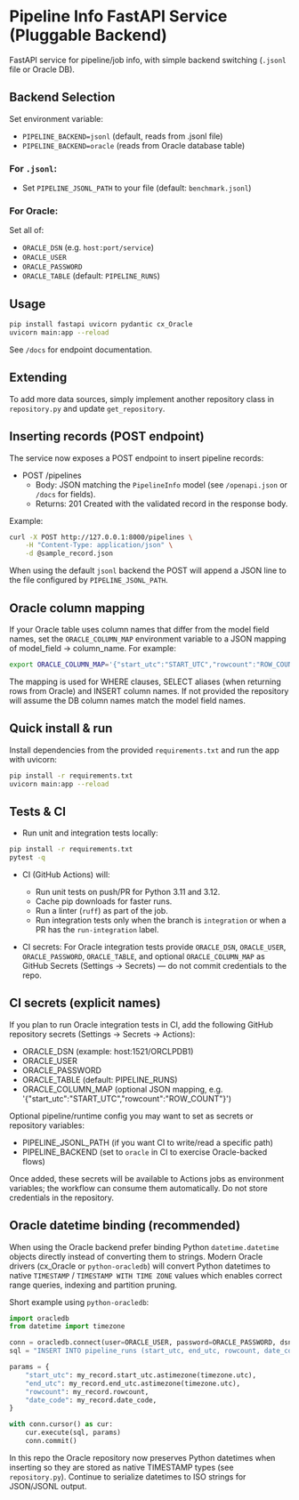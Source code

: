 # Pipeline Info FastAPI Service (Pluggable Backend)

FastAPI service for pipeline/job info, with simple backend switching (`.jsonl` file or Oracle DB).

## Backend Selection

Set environment variable:

- `PIPELINE_BACKEND=jsonl` (default, reads from .jsonl file)
- `PIPELINE_BACKEND=oracle` (reads from Oracle database table)

### For `.jsonl`:

- Set `PIPELINE_JSONL_PATH` to your file (default: `benchmark.jsonl`)

### For Oracle:

Set all of:
- `ORACLE_DSN` (e.g. `host:port/service`)
- `ORACLE_USER`
- `ORACLE_PASSWORD`
- `ORACLE_TABLE` (default: `PIPELINE_RUNS`)

## Usage

```bash
pip install fastapi uvicorn pydantic cx_Oracle
uvicorn main:app --reload
```

See `/docs` for endpoint documentation.

## Extending

To add more data sources, simply implement another repository class in `repository.py` and update `get_repository`.

## Inserting records (POST endpoint)

The service now exposes a POST endpoint to insert pipeline records:

- POST /pipelines
	- Body: JSON matching the `PipelineInfo` model (see `/openapi.json` or `/docs` for fields).
	- Returns: 201 Created with the validated record in the response body.

Example:

```bash
curl -X POST http://127.0.0.1:8000/pipelines \
	-H "Content-Type: application/json" \
	-d @sample_record.json
```

When using the default `jsonl` backend the POST will append a JSON line to the file configured by `PIPELINE_JSONL_PATH`.

## Oracle column mapping

If your Oracle table uses column names that differ from the model field names, set the `ORACLE_COLUMN_MAP` environment
variable to a JSON mapping of model_field -> column_name. For example:

```bash
export ORACLE_COLUMN_MAP='{"start_utc":"START_UTC","rowcount":"ROW_COUNT","pipeline_name":"PIPE_NAME"}'
```

The mapping is used for WHERE clauses, SELECT aliases (when returning rows from Oracle) and INSERT column names. If not
provided the repository will assume the DB column names match the model field names.

## Quick install & run

Install dependencies from the provided `requirements.txt` and run the app with uvicorn:

```bash
pip install -r requirements.txt
uvicorn main:app --reload
```

## Tests & CI

- Run unit and integration tests locally:

```bash
pip install -r requirements.txt
pytest -q
```

- CI (GitHub Actions) will:
	- Run unit tests on push/PR for Python 3.11 and 3.12.
	- Cache pip downloads for faster runs.
	- Run a linter (`ruff`) as part of the job.
	- Run integration tests only when the branch is `integration` or when a PR has the `run-integration` label.

- CI secrets: For Oracle integration tests provide `ORACLE_DSN`, `ORACLE_USER`, `ORACLE_PASSWORD`, `ORACLE_TABLE`, and optional `ORACLE_COLUMN_MAP` as GitHub Secrets (Settings → Secrets) — do not commit credentials to the repo.

## CI secrets (explicit names)

If you plan to run Oracle integration tests in CI, add the following GitHub repository secrets (Settings → Secrets → Actions):

- ORACLE_DSN (example: host:1521/ORCLPDB1)
- ORACLE_USER
- ORACLE_PASSWORD
- ORACLE_TABLE (default: PIPELINE_RUNS)
- ORACLE_COLUMN_MAP (optional JSON mapping, e.g. '{"start_utc":"START_UTC","rowcount":"ROW_COUNT"}')

Optional pipeline/runtime config you may want to set as secrets or repository variables:

- PIPELINE_JSONL_PATH (if you want CI to write/read a specific path)
- PIPELINE_BACKEND (set to `oracle` in CI to exercise Oracle-backed flows)

Once added, these secrets will be available to Actions jobs as environment variables; the workflow can consume them automatically. Do not store credentials in the repository.

## Oracle datetime binding (recommended)

When using the Oracle backend prefer binding Python `datetime.datetime` objects directly instead of converting them to strings. Modern Oracle drivers (cx_Oracle or `python-oracledb`) will convert Python datetimes to native `TIMESTAMP` / `TIMESTAMP WITH TIME ZONE` values which enables correct range queries, indexing and partition pruning.

Short example using `python-oracledb`:

```python
import oracledb
from datetime import timezone

conn = oracledb.connect(user=ORACLE_USER, password=ORACLE_PASSWORD, dsn=ORACLE_DSN)
sql = "INSERT INTO pipeline_runs (start_utc, end_utc, rowcount, date_code) VALUES (:start_utc, :end_utc, :rowcount, :date_code)"

params = {
	"start_utc": my_record.start_utc.astimezone(timezone.utc),
	"end_utc": my_record.end_utc.astimezone(timezone.utc),
	"rowcount": my_record.rowcount,
	"date_code": my_record.date_code,
}

with conn.cursor() as cur:
	cur.execute(sql, params)
	conn.commit()
```

In this repo the Oracle repository now preserves Python datetimes when inserting so they are stored as native TIMESTAMP types (see `repository.py`). Continue to serialize datetimes to ISO strings for JSON/JSONL output.